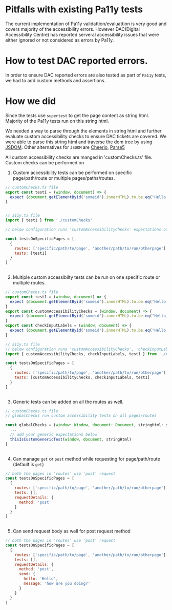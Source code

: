 # Pitfalls with existing Pa11y tests
The current implementation of Pa11y validattion/evaluattion is very good and covers majority of the accessibility errors. However DAC(Digital Accessibility Centre) has reported serveral accessibility issues that were either ignored or not considered as errors by Pa11y. 

# How to test DAC reported errors.
In order to ensure DAC reported errors are also tested as part of `Pa11y` tests, we had to add custom methods and assertions.

# How we did
Since the tests use `supertest` to get the page content as string html. Majority of the Pa11y tests run on this string html. 

We needed a way to parse through the elements in string html and further evaluate custom accessibility checks to ensure DAC tickets are covered. We were able to parse this string html and traverse the dom tree by using [JSDOM](https://www.npmjs.com/package/jsdom). Other alternatives for `JSDOM` are [Cheerio](https://www.npmjs.com/package/cheerio), [Parse5](https://www.npmjs.com/package/parse5)

All custom accessibility checks are manged in 'customChecks.ts' file. Custom checks can be performed on 
1. Custom accessibility tests can be performed on specific page/path/route or multiple pages/paths/routes.

``` javascript
// customChecks.ts file
export const test1 = (window, document) => {
  expect (document.getElementByid('someid').innerHTML).to.be.eq("Hello, how are you")
}


// a11y.ts file
import { test1 } from './customChecks'

// below configuration runs 'customAccessibilityChecks' expectations on 2 different routes

const testsOnSpecificPages = [
  {
    routes: ['specific/path/to/page', 'another/path/to/run/otherpage'],
    tests: [test1]
  }
]
    
```
2. Multiple custom accessibilty tests can be run on one specific route or multiple routes.

``` javascript
// customChecks.ts file
export const test1 = (window, document) => {
  expect (document.getElementByid('someid').innerHTML).to.be.eq("Hello, how are you")
}
export const customAccessibilityChecks = (window, document) => {
  expect (document.getElementByid('someid').innerHTML).to.be.eq("Hello, how are you")
}
export const checkInputLabels = (window, document) => {
  expect (document.getElementByid('someid').innerHTML).to.be.eq("Hello, how are you")
}

// a11y.ts file
// below configuration runs 'customAccessibilityChecks', 'checkInputLabels' & 'tes1' expectations on 2 different routes
import { customAccessibilityChecks, checkInputLabels, test1 } from './customChecks'

const testsOnSpecificPages = [
  {
    routes: ['specific/path/to/page', 'another/path/to/run/otherpage'],
    tests: [customAccessibilityChecks, checkInputLabels, test1]
  }
]
    
```

3. Generic tests can be added on all the routes as well.

``` javascript
// customChecks.ts file
// globalChecks run custom accessibility tests on all pages/routes

const globalChecks = (window: Window, document: Document, stringHtml: string) => {
  ...
  // add your generic expectations below 
  thisIsCustomGenericTest(window, document, stringHtml)
}
    
```

4. Can manage `get` or `post` method while requesting for page/path/route (default is `get`)

``` javascript
// both the pages in 'routes' use 'post' request
const testsOnSpecificPages = [
  {
    routes: ['specific/path/to/page', 'another/path/to/run/otherpage'],
    tests: [],
    requestDetails: {
      method: 'post'
    }
  }
]
    
```

5. Can send request body as well for post request method

``` javascript
// both the pages in 'routes' use 'post' request
const testsOnSpecificPages = [
  {
    routes: ['specific/path/to/page', 'another/path/to/run/otherpage'],
    tests: [],
    requestDetails: {
      method: 'post',
      send: {
        hello: 'Hello',
        message: 'how are you doing?'
      }
    }
  }
]
    
```

